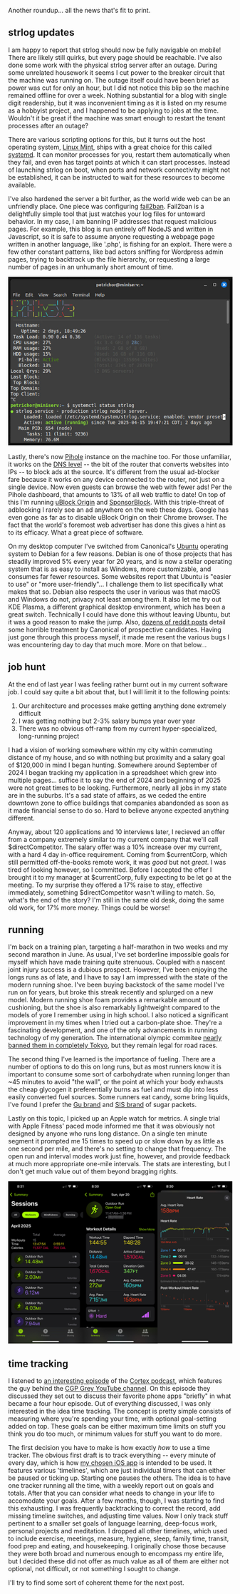 Another roundup... all the news that's fit to print.

## strlog updates
I am happy to report that strlog should now be fully navigable on mobile! There are likely still quirks, but every page should be reachable. I've also done some work with the physical strlog server after an outage. During some unrelated housework it seems I cut power to the breaker circuit that the machine was running on. The outage itself could have been brief as power was cut for only an hour, but I did not notice this blip so the machine remained offline for over a week. Nothing substantial for a blog with single digit readership, but it was inconvenient timing as it is listed on my resume as a hobbyist project, and I happened to be applying to jobs at the time. Wouldn't it be great if the machine was smart enough to restart the tenant processes after an outage?

There are various scripting options for this, but it turns out the host operating system, [Linux Mint](https://linuxmint.com/), ships with a great choice for this called [systemd](https://en.wikipedia.org/wiki/Systemd). It can monitor processes for you, restart them automatically when they fail, and even has target points at which it can start processes. Instead of launching strlog on boot, when ports and network connectivity might not be established, it can be instructed to wait for these resources to become available.

I've also hardened the server a bit further, as the world wide web can be an unfriendly place. One piece was configuring [fail2ban](https://github.com/fail2ban/fail2ban). Fail2ban is a delightfully simple tool that just watches your log files for untoward behavior. In my case, I am banning IP addresses that request malicious pages. For example, this blog is run entirely off NodeJS and written in Javascript, so it is safe to assume anyone requesting a webpage page written in another language, like '.php', is fishing for an exploit. There were a few other constant patterns, like bad actors sniffing for Wordpress admin pages, trying to backtrack up the file hierarchy, or requesting a large number of pages in an unhumanly short amount of time.

![A screenshot of the host machine terminal, Pihole and systemd processes shown](screenshot.jpg)

Lastly, there's now [Pihole](https://pi-hole.net/) instance on the machine too. For those unfamiliar, it works on the [DNS level](https://en.wikipedia.org/wiki/Domain_Name_System) -- the bit of the router that converts websites into IPs -- to block ads at the source. It's different from the usual ad-blocker fare because it works on any device connected to the router, not just on a single device. Now even guests can browse the web with fewer ads! Per the Pihole dashboard, that amounts to 13% of all web traffic to date! On top of this I'm running [uBlock Origin](https://ublockorigin.com/) and [SponsorBlock](https://addons.mozilla.org/en-US/firefox/addon/sponsorblock/). With this triple-threat of adblocking I rarely see an ad anywhere on the web these days. Google has even gone as far as to disable uBlock Origin on their Chrome browser. The fact that the world's foremost web advertiser has done this gives a hint as to its efficacy. What a great piece of software.

On my desktop computer I've switched from Canonical's [Ubuntu](https://ubuntu.com/) operating system to Debian for a few reasons. Debian is one of those projects that has steadily improved 5% every year for 20 years, and is now a stellar operating system that is as easy to install as Windows, more customizable, and consumes far fewer resources. Some websites report that Ubuntu is "easier to use" or "more user-friendly"... I challenge them to list specifically what makes that so. Debian also respects the user in various was that macOS and Windows do not, privacy not least among them. It also let me try out KDE Plasma, a different graphical desktop environment, which has been a great switch. Technically I could have done this without leaving Ubuntu, but it was a good reason to make the jump. Also, [dozens of reddit posts](https://old.reddit.com/r/cscareers/comments/199akp4/software_engineer_interview_at_canonical/) detail some horrible treatment by Canonical of prospective candidates. Having just gone through this process myself, it made me resent the various bugs I was encountering day to day that much more. More on that below...

## job hunt
At the end of last year I was feeling rather burnt out in my current software job. I could say quite a bit about that, but I will limit it to the following points:

1. Our architecture and processes make getting anything done extremely difficult
2. I was getting nothing but 2-3% salary bumps year over year
3. There was no obvious off-ramp from my current hyper-specialized, long-running project

I had a vision of working somewhere within my city within commuting distance of my house, and so with nothing but proximity and a salary goal of $120,000 in mind I began hunting. Somewhere around September of 2024 I began tracking my application in a spreadsheet which grew into multiple pages... suffice it to say the end of 2024 and beginning of 2025 were not great times to be looking. Furthermore, nearly all jobs in my state are in the suburbs. It's a sad state of affairs, as we ceded the entire downtown zone to office buildings that companies abandonded as soon as it made financial sense to do so. Hard to believe anyone expected anything different. 

Anyway, about 120 applications and 10 interviews later, I recieved an offer from a company extremely similar to my current company that we'll call $directCompetitor. The salary offer was a 10% increase over my current, with a hard 4 day in-office requirement. Coming from $currentCorp, which still permitted off-the-books remote work, it was *good* but not *great*. I was tired of looking however, so I committed. Before I accepted the offer I brought it to my manager at $currentCorp, fully expecting to be let go at the meeting. To my surprise they offered a 17% raise to stay, effective immediately, something $directCompetitor wasn't willing to match. So, what's the end of the story? I'm still in the same old desk, doing the same old work, for 17% more money. Things could be worse! 

## running
I'm back on a training plan, targeting a half-marathon in two weeks and my second marathon in June. As usual, I've set borderline impossible goals for myself which have made training quite strenuous. Coupled with a nascent joint injury success is a dubious prospect. However, I've been enjoying the longs runs as of late, and I have to say I am impressed with the state of the modern running shoe. I've been buying backstock of the same model I've run on for years, but broke this streak recently and splurged on a new model. Modern running shoe foam provides a remarkable amount of cushioning, but the shoe is also remarkably lightweight compared to the models of yore I remember using in high school. I also noticed a significant improvement in my times when I tried out a carbon-plate shoe. They're a fascinating development, and one of the only advancements in running technology of my generation. The international olympic commitee [nearly banned them in completely Tokyo](https://en.wikipedia.org/wiki/Nike_Vaporfly_and_Tokyo_2020_Olympics_controversy), but they remain legal for road races.

The second thing I've learned is the importance of fueling. There are a number of options to do this on long runs, but as most runners know it is important to consume some sort of carbohydrate when running longer than ~45 minutes to avoid "the wall", or the point at which your body exhausts the cheap glycogen it preferentially burns as fuel and must dip into less easily converted fuel sources. Some runners eat candy, some bring liquids, I've found I prefer the [Gu brand](https://guenergy.com/) and [SIS brand](https://www.scienceinsport.com/eu/go-isotonic-energy-gels-sis) of sugar packets.

Lastly on this topic, I picked up an Apple watch for metrics. A single trial with Apple Fitness' paced mode informed me that it was obviously not designed by anyone who runs long distance. On a single ten minute segment it prompted me 15 times to speed up or slow down by as little as one second per mile, and there's no setting to change that frequency. The open run and interval modes work just fine, however, and provide feedback at much more appropriate one-mile intervals. The stats are interesting, but I don't get much value out of them beyond bragging rights.

![Three screens from Apple Fitness on the iPhone](apple_fitness.jpg)

## time tracking
I listened to [an interesting episode](https://www.relay.fm/cortex/160) of the [Cortex podcast](https://www.relay.fm/cortex), which features the guy behind the [CGP Grey YouTube channel](https://www.youtube.com/user/CGPGrey). On this episode they discussed they set out to discuss their favorite phone apps "briefly" in what became a four hour episode. Out of everything discussed, I was only interested in the idea time tracking. The concept is pretty simple consists of measuring where you're spending your time, with optional goal-setting added on top. These goals can be either maximum time limits on stuff you think you do too much, or minimum values for stuff you want to do more. 

The first decision you have to make is how exactly *how* to use a time tracker. The obvious first draft is to track everything -- every minute of every day, which is how [my chosen iOS app](https://timelines.app/) is intended to be used. It features various 'timelines', which are just individual timers that can either be paused or ticking up. Starting one pauses the others. The idea is to have one tracker running all the time, with a weekly report out on goals and totals. After that you can consider what needs to change in your life to accomodate your goals. After a few months, though, I was starting to find this exhausting. I was frequently backtracking to correct the record, add missing timeline switches, and adjusting time values. Now I only track stuff pertinent to a smaller set goals of language learning, deep-focus work, personal projects and meditation. I dropped all other timelines, which used to include exercise, meetings, measure, hygiene, sleep, family time, transit, food prep and eating, and housekeeping. I originally chose those because they were both broad and numerous enough to encompass my entire life, but I decided these did not offer as much value as all of them are either not optional, not difficult, or not something I sought to change.

I'll try to find some sort of coherent theme for the next post.